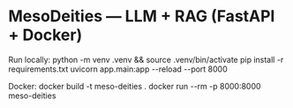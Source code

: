 # MesoDeities — LLM + RAG (FastAPI + Docker)
Run locally:
  python -m venv .venv && source .venv/bin/activate
  pip install -r requirements.txt
  uvicorn app.main:app --reload --port 8000

Docker:
  docker build -t meso-deities .
  docker run --rm -p 8000:8000 meso-deities
